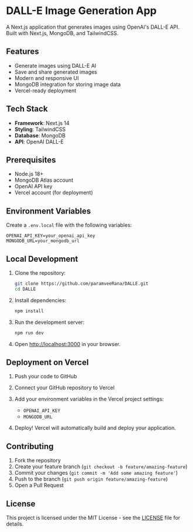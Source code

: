 # DALL-E Image Generation App

A Next.js application that generates images using OpenAI's DALL-E API. Built with Next.js, MongoDB, and TailwindCSS.

## Features

- Generate images using DALL-E AI
- Save and share generated images
- Modern and responsive UI
- MongoDB integration for storing image data
- Vercel-ready deployment

## Tech Stack

- **Framework**: Next.js 14
- **Styling**: TailwindCSS
- **Database**: MongoDB
- **API**: OpenAI DALL-E

## Prerequisites

- Node.js 18+
- MongoDB Atlas account
- OpenAI API key
- Vercel account (for deployment)

## Environment Variables

Create a `.env.local` file with the following variables:

```env
OPENAI_API_KEY=your_openai_api_key
MONGODB_URL=your_mongodb_url
```

## Local Development

1. Clone the repository:
   ```bash
   git clone https://github.com/paramveeRana/DALLE.git
   cd DALLE
   ```

2. Install dependencies:
   ```bash
   npm install
   ```

3. Run the development server:
   ```bash
   npm run dev
   ```

4. Open [http://localhost:3000](http://localhost:3000) in your browser.

## Deployment on Vercel

1. Push your code to GitHub

2. Connect your GitHub repository to Vercel

3. Add your environment variables in the Vercel project settings:
   - `OPENAI_API_KEY`
   - `MONGODB_URL`

4. Deploy! Vercel will automatically build and deploy your application.

## Contributing

1. Fork the repository
2. Create your feature branch (`git checkout -b feature/amazing-feature`)
3. Commit your changes (`git commit -m 'Add some amazing feature'`)
4. Push to the branch (`git push origin feature/amazing-feature`)
5. Open a Pull Request

## License

This project is licensed under the MIT License - see the [LICENSE](LICENSE) file for details. 